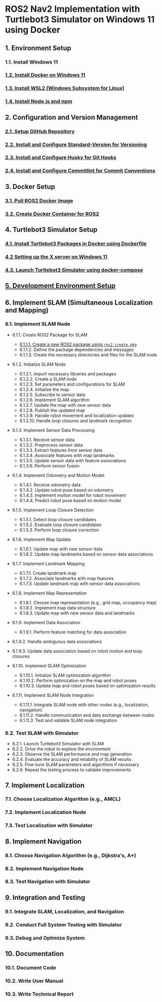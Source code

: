 # ROS2 Nav2 Implementation with Turtlebot3 Simulator on Windows 11 using Docker

## 1. Environment Setup
### 1.1. Install Windows 11
### [1.2. Install Docker on Windows 11](./1.2.%20Install%20Docker%20on%20Windows%2011.md)
### [1.3. Install WSL2 (Windows Subsystem for Linux)](./1.3.%20Install%20WSL2%20(Windows%20Subsystem%20for%20Linux).md)
### [1.4. Install Node.js and npm](./1.4.%20Install%20Node.js%20and%20npm.md)

## 2. Configuration and Version Management
### [2.1. Setup GitHub Repository](./2.1.%20Setup%20GitHub%20Repository.md)
### [2.2. Install and Configure Standard-Version for Versioning](./2.2.%20Install%20and%20Configure%20Standard-Version%20for%20Versioning.md)
### [2.3. Install and Configure Husky for Git Hooks](./2.3.%20Install%20and%20Configure%20Husky%20for%20Git%20Hooks.md)
### [2.4. Install and Configure Commitlint for Commit Conventions](./2.4.%20Install%20and%20Configure%20Commitlint%20for%20Commit%20Conventions.md)

## 3. Docker Setup
### [3.1. Pull ROS2 Docker Image](./3.1.%20Pull%20ROS2%20Docker%20Image.md)
### [3.2. Create Docker Container for ROS2](./3.2.%20Create%20Docker%20Container%20for%20ROS2.md)

## 4. Turtlebot3 Simulator Setup
### [4.1. Install Turtlebot3 Packages in Docker using Dockerfile](./4.1.%20Install%20Turtlebot3%20Packages%20in%20Docker%20using%20Dockerfile.md)
### [4.2 Setting up the X server on Windows 11](./4.2%20Setting%20up%20the%20X%20server%20on%20Windows%2011.md)
### [4.3. Launch Turtlebot3 Simulator using docker-compose](./4.3.%20Launch%20Turtlebot3%20Simulator%20using%20docker-compose.md)

## [5. Development Environment Setup](./5.%20Development%20Environment%20Setup.md)

## 6. Implement SLAM (Simultaneous Localization and Mapping)
### 6.1. Implement SLAM Node
- 6.1.1. Create ROS2 Package for SLAM
  - [6.1.1.1. Create a new ROS2 package using `ros2 create pkg`](./6.1.1.1.%20Create%20a%20new%20ROS2%20package%20using%20%60ros2%20create%20pkg%60.md)
  - 6.1.1.2. Define the package dependencies and messages
  - 6.1.1.3. Create the necessary directories and files for the SLAM node
  
- 6.1.2. Initialize SLAM Node
  - 6.1.2.1. Import necessary libraries and packages
  - 6.1.2.2. Create a SLAM node
  - 6.1.2.3. Set parameters and configurations for SLAM
  - 6.1.2.4. Initialize the map
  - 6.1.2.5. Subscribe to sensor data
  - 6.1.2.6. Implement SLAM algorithm
  - 6.1.2.7. Update the map with new sensor data
  - 6.1.2.8. Publish the updated map
  - 6.1.2.9. Handle robot movement and localization updates
  - 6.1.2.10. Handle loop closures and landmark recognition
  
- 6.1.3. Implement Sensor Data Processing
  - 6.1.3.1. Receive sensor data
  - 6.1.3.2. Preprocess sensor data
  - 6.1.3.3. Extract features from sensor data
  - 6.1.3.4. Associate features with map landmarks
  - 6.1.3.5. Update sensor data with feature associations
  - 6.1.3.6. Perform sensor fusion
  
- 6.1.4. Implement Odometry and Motion Model
  - 6.1.4.1. Receive odometry data
  - 6.1.4.2. Update robot pose based on odometry
  - 6.1.4.3. Implement motion model for robot movement
  - 6.1.4.4. Predict robot pose based on motion model
  
- 6.1.5. Implement Loop Closure Detection
  - 6.1.5.1. Detect loop closure candidates
  - 6.1.5.2. Evaluate loop closure candidates
  - 6.1.5.3. Perform loop closure correction
  
- 6.1.6. Implement Map Update
  - 6.1.6.1. Update map with new sensor data
  - 6.1.6.2. Update map landmarks based on sensor data associations
  
- 6.1.7. Implement Landmark Mapping
  - 6.1.7.1. Create landmark map
  - 6.1.7.2. Associate landmarks with map features
  - 6.1.7.3. Update landmark map with sensor data associations
  
- 6.1.8. Implement Map Representation
  - 6.1.8.1. Choose map representation (e.g., grid map, occupancy map)
  - 6.1.8.2. Implement map data structure
  - 6.1.8.3. Update map with new sensor data and landmarks
  
- 6.1.9. Implement Data Association
  - 6.1.9.1. Perform feature matching for data association
 

 - 6.1.9.2. Handle ambiguous data associations
  - 6.1.9.3. Update data association based on robot motion and loop closures
  
- 6.1.10. Implement SLAM Optimization
  - 6.1.10.1. Initialize SLAM optimization algorithm
  - 6.1.10.2. Perform optimization on the map and robot poses
  - 6.1.10.3. Update map and robot poses based on optimization results
  
- 6.1.11. Implement SLAM Node Integration
  - 6.1.11.1. Integrate SLAM node with other nodes (e.g., localization, navigation)
  - 6.1.11.2. Handle communication and data exchange between nodes
  - 6.1.11.3. Test and validate SLAM node integration

### 6.2. Test SLAM with Simulator
- 6.2.1. Launch Turtlebot3 Simulator with SLAM
- 6.2.2. Drive the robot to explore the environment
- 6.2.3. Observe the SLAM performance and map generation
- 6.2.4. Evaluate the accuracy and reliability of SLAM results
- 6.2.5. Fine-tune SLAM parameters and algorithms if necessary
- 6.2.6. Repeat the testing process to validate improvements

## 7. Implement Localization
### 7.1. Choose Localization Algorithm (e.g., AMCL)
### 7.2. Implement Localization Node
### 7.3. Test Localization with Simulator

## 8. Implement Navigation
### 8.1. Choose Navigation Algorithm (e.g., Dijkstra's, A*)
### 8.2. Implement Navigation Node
### 8.3. Test Navigation with Simulator

## 9. Integration and Testing
### 9.1. Integrate SLAM, Localization, and Navigation
### 9.2. Conduct Full System Testing with Simulator
### 9.3. Debug and Optimize System

## 10. Documentation
### 10.1. Document Code
### 10.2. Write User Manual
### 10.3. Write Technical Report
